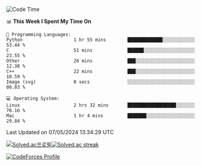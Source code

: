
<!--START_SECTION:waka-->
![Code Time](http://img.shields.io/badge/Code%20Time-3%2C447%20hrs%2029%20mins-blue)

📊 **This Week I Spent My Time On** 

```text
💬 Programming Languages: 
Python                   1 hr 55 mins        █████████████░░░░░░░░░░░░   53.44 % 
C                        51 mins             ██████░░░░░░░░░░░░░░░░░░░   23.55 % 
Other                    26 mins             ███░░░░░░░░░░░░░░░░░░░░░░   12.38 % 
C++                      22 mins             ███░░░░░░░░░░░░░░░░░░░░░░   10.59 % 
Image (svg)              0 secs              ░░░░░░░░░░░░░░░░░░░░░░░░░   00.03 % 

💻 Operating System: 
Linux                    2 hrs 32 mins       ██████████████████░░░░░░░   70.16 % 
Mac                      1 hr 4 mins         ███████░░░░░░░░░░░░░░░░░░   29.84 % 
```


 Last Updated on 07/05/2024 13:34:29 UTC
<!--END_SECTION:waka-->


[![Solved.ac프로필](http://mazassumnida.wtf/api/generate_badge?boj=hckim96)](https://solved.ac/hckim96)[![Solved.ac streak](http://mazandi.herokuapp.com/api?handle=hckim96&theme=dark)](https://solved.ac/hckim96)


[![CodeForces Profile](https://cf.leed.at?id=hckim96)](https://codeforces.com/profile/hckim96)

